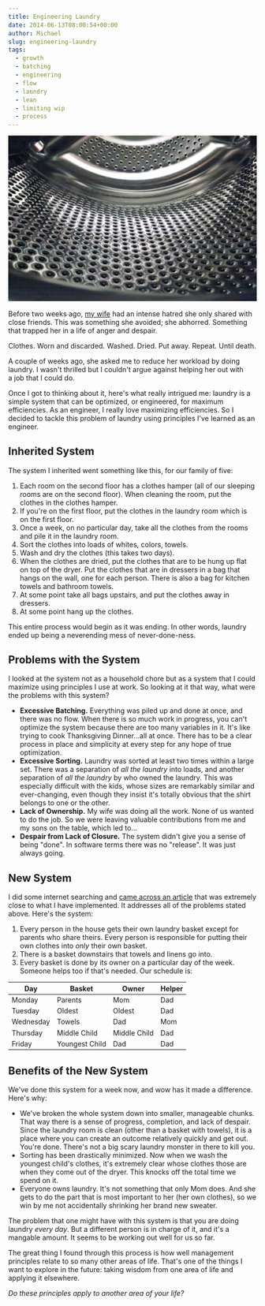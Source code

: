 ```yaml
---
title: Engineering Laundry
date: 2014-06-13T08:00:54+00:00
author: Michael
slug: engineering-laundry
tags:
  - growth
  - batching
  - engineering
  - flow
  - laundry
  - lean
  - limiting wip
  - process
---
```

<div class="full-width">
  <img src="/images/feature-engineering-laundry.jpg" alt="Engineering Laundry" />
</div>

Before two weeks ago, [my wife](http://www.anniehedgie.com) had an intense hatred she only shared with close friends. This was something she avoided; she abhorred. Something that trapped her in a life of anger and despair.

Clothes. Worn and discarded. Washed. Dried. Put away. Repeat. Until death.

A couple of weeks ago, she asked me to reduce her workload by doing laundry. I wasn't thrilled but I couldn't argue against helping her out with a job that I could do.

Once I got to thinking about it, here's what really intrigued me: laundry is a simple system that can be optimized, or engineered, for maximum efficiencies. As an engineer, I really love maximizing efficiencies. So I decided to tackle this problem of laundry using principles I've learned as an engineer.

## Inherited **System**

The system I inherited went something like this, for our family of five:

  1. Each room on the second floor has a clothes hamper (all of our sleeping rooms are on the second floor). When cleaning the room, put the clothes in the clothes hamper.
  2. If you're on the first floor, put the clothes in the laundry room which is on the first floor.
  3. Once a week, on no particular day, take all the clothes from the rooms and pile it in the laundry room.
  4. Sort the clothes into loads of whites, colors, towels.
  5. Wash and dry the clothes (this takes two days).
  6. When the clothes are dried, put the clothes that are to be hung up flat on top of the dryer. Put the clothes that are in dressers in a bag that hangs on the wall, one for each person. There is also a bag for kitchen towels and bathroom towels.
  7. At some point take all bags upstairs, and put the clothes away in dressers.
  8. At some point hang up the clothes.

This entire process would begin as it was ending. In other words, laundry ended up being a neverending mess of never-done-ness.

## Problems **with the System**

I looked at the system not as a household chore but as a system that I could maximize using principles I use at work. So looking at it that way, what were the problems with this system?

  * **Excessive Batching.** Everything was piled up and done at once, and there was no flow. When there is so much work in progress, you can't optimize the system because there are too many variables in it. It's like trying to cook Thanksgiving Dinner&#8230;all at once. There has to be a clear process in place and simplicity at every step for any hope of true optimization.
  * **Excessive Sorting.** Laundry was sorted at least two times within a large set. There was a separation of _all the laundry_ into loads, and another separation of _all the laundry_ by who owned the laundry. This was especially difficult with the kids, whose sizes are remarkably similar and ever-changing, even though they insist it's totally obvious that the shirt belongs to one or the other.
  * **Lack of Ownership.** My wife was doing all the work. None of us wanted to do the job. So we were leaving valuable contributions from me and my sons on the table, which led to&#8230;
  * **Despair from Lack of Closure.** The system didn't give you a sense of being "done". In software terms there was no "release". It was just always going.

## New System

I did some internet searching and [came across an article](http://lifeasmom.com/2013/04/kids-can-do-laundry.html) that was extremely close to what I have implemented. It addresses all of the problems stated above. Here's the system:

  1. Every person in the house gets their own laundry basket except for parents who share theirs. Every person is responsible for putting their own clothes into _only_ their own basket.
  2. There is a basket downstairs that towels and linens go into.
  3. Every basket is done by its owner on a particular day of the week. Someone helps too if that's needed. Our schedule is:

Day | Basket | Owner | Helper
----|--------|-------|-------
Monday | Parents | Mom | Dad
Tuesday | Oldest | Oldest | Dad
Wednesday | Towels | Dad | Mom
Thursday | Middle Child | Middle Child | Dad
Friday | Youngest Child | Dad | Dad

## Benefits of the New System

We've done this system for a week now, and wow has it made a difference. Here's why:

  * We've broken the whole system down into smaller, manageable chunks. That way there is a sense of progress, completion, and lack of despair. Since the laundry room is clean (other than a basket with towels), it is a place where you can create an outcome relatively quickly and get out. You're done. There's not a big scary laundry monster in there to kill you.
  * Sorting has been drastically minimized. Now when we wash the youngest child's clothes, it's extremely clear whose clothes those are when they come out of the dryer. This knocks off the total time we spend on it.
  * Everyone owns laundry. It's not something that only Mom does. And she gets to do the part that is most important to her (her own clothes), so we win by me not accidentally shrinking her brand new sweater.

The problem that one might have with this system is that you are doing laundry _every day_. But a different person is in charge of it, and it's a mangable amount. It seems to be working out well for us so far.

The great thing I found through this process is how well management principles relate to so many other areas of life. That's one of the things I want to explore in the future: taking wisdom from one area of life and applying it elsewhere.

_Do these principles apply to another area of your life?_
